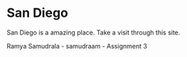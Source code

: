 # San Diego

San Diego is a amazing place. Take a visit through this site.

Ramya Samudrala - samudraam - Assignment 3